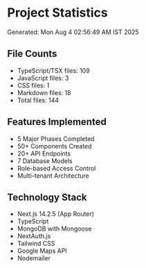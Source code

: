 # Project Statistics
Generated: Mon Aug  4 02:56:49 AM IST 2025

## File Counts
- TypeScript/TSX files: 109
- JavaScript files: 3
- CSS files: 1
- Markdown files: 18
- Total files: 144

## Features Implemented
- 5 Major Phases Completed
- 50+ Components Created
- 20+ API Endpoints
- 7 Database Models
- Role-based Access Control
- Multi-tenant Architecture

## Technology Stack
- Next.js 14.2.5 (App Router)
- TypeScript
- MongoDB with Mongoose
- NextAuth.js
- Tailwind CSS
- Google Maps API
- Nodemailer
